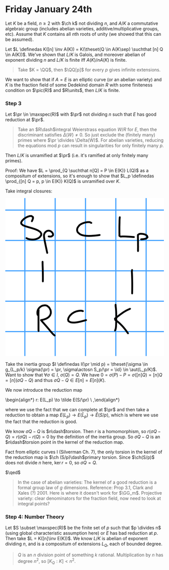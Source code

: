 # Friday January 24th

Let $K$ be a field, $n\geq 2$ with $\ch k$ not dividing $n$, and $A/K$ a commutative algebraic group (includes abelian varieties, additive/multiplicative groups, etc).
Assume that $K$ contains all $n$th roots of unity (we showed that this can be assumed).

Let $L \definedas K([n] \inv A(K)) = K(\theset{Q \in A(K\sep) \suchthat [n] Q \in A(K))$.
We've shown that $L/K$ is Galois, and moreover abelian of exponent dividing $n$ and $L/K$ is finite iff $A(K) / n A(K)$ is finite.

> Take $K = \QQ$, then $\QQ[p]$ for every $p$ gives infinite extensions.

We want to show that if $A=E$ is an elliptic curve (or an abelian variety) and $K$ is the fraction field of some Dedekind domain $R$ with some finiteness condition on $\pic(R)$ and $R\units$, then $L/K$ is finite.

### Step 3 

Let $\pr \in \maxspec(R)$ with $\pr$ not dividing $n$ such that $E$ has good reduction at $\pr$.

> Take an $R\dash$integral Weierstrass equation $W/R$ for $E$, then the discriminant satisfies $\Delta(W) \neq 0$.
> So just exclude the (finitely many) primes where $\pr \divides \Delta(W)$.
> For abelian varieties, reducing the equations mod $p$ can result in singularities for only finitely many $p$.

Then $L/K$ is unramified at $\pr$ (i.e. it's ramified at only finitely many primes).

Proof:
We have $L = \prod_{Q \suchthat n[Q] = P \in E(K)} L(Q)$ as a compositum of extensions, so it's enough to show that
$L_p \definedas \prod_{[n] Q = p, p \in E(K)} K(Q)$ is unramified over $K$.

Take integral closures:

![Image](figures/2020-01-24-12:34.png)

Take the inertia group $I \definedas I(\pr \mid p) = \theset{\sigma \in g_{L_p/k} \sigma(\pr) = \pr, \sigma\actosn S_p/\pr = \id} \in \aut(L_p/K)$.
Want to show that $\forall \sigma \in I$, $\sigma(Q) = Q$.
We have $0 = \sigma(P) - P = \sigma([n]Q) = [n]Q = [n](\sigma Q - Q)$ and thus $\sigma Q - Q \in E[n] = E[n](K)$.

We now introduce the reduction map

\begin{align*}
r: E(L_p) \to \tilde E(S/\pr) \\
,\end{align*}

where we use the fact that we can complete at $\pr$ and then take a reduction to obtain a map $E(L_p) \to E(\hat L_p) \to \tilde E(S/p)$, which is where we use the fact that the reduction is good.

We know $\sigma Q - Q$ is $n\dash$torsion.
Then $r$ is a homomorphism, so $r(\sigma Q - Q) = r(\sigma Q) - r(Q) = 0$ by the definition of the inertia group.
So $\sigma Q - Q$ is an $n\dash$torsion point in the kernel of the reduction map.

Fact from elliptic curves I (Silverman Ch. 7), the only torsion in the kernel of the reduction map is $\ch (S/p)\dash$primary torsion.
Since $\ch(S/p)$ does not divide $n$ here, $\ker r = 0$, so $\sigma Q = Q$.

$\qed$

> In the case of abelian varieties: The kernel of a good reduction is a formal group law of $g$ dimensions.
> Reference: Prop 3.1, Clark and Xales (?) 2001.
> Here is where it doesn't work for $\GG_m$.
> Projective variety: clear denominators for the fraction field, now need to look at integral points?


### Step 4: Number Theory

Let $S \subset \maxspec(R)$ be the finite set of $p$ such that $p \divides n$ (using global characteristic assumption here) or $E$ has bad reduction at $p$.
Then take $L = K([n]\inv E(K))$.
We know $L/K$ is abelian of exponent dividing $n$, and is a compositum of extensions $L_Q$, each of bounded degree.

> $Q$ is an $n$ division point of something $k$ rational. Multiplication by $n$ has degree $n^2$, so $[K_Q : K] < n^2$.
